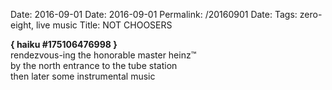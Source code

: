 Date: 2016-09-01
Date: 2016-09-01
Permalink: /20160901
Date: 
Tags: zero-eight, live music
Title: NOT CHOOSERS
  
**{ haiku #175106476998 }**  
rendezvous-ing the honorable master heinz™  
by the north entrance to the tube station  
then later some instrumental music  
